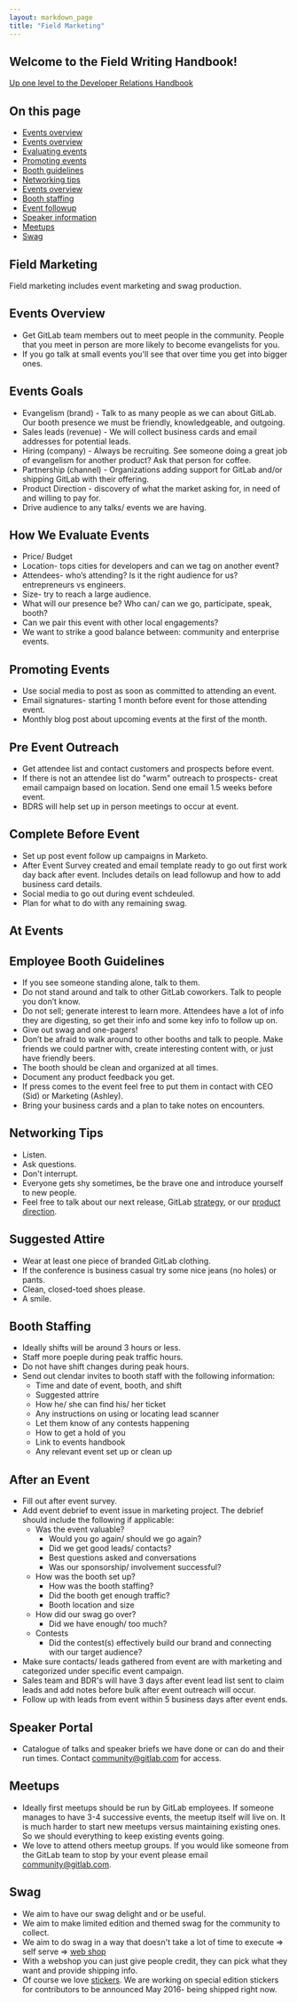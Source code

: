 ```yaml
---
layout: markdown_page
title: "Field Marketing"
---
```


## Welcome to the Field Writing Handbook!  

[Up one level to the Developer Relations Handbook](/handbook/marketing/developer-relations/)

## On this page
* [Events overview](#events)  
* [Events overview](#goals)  
* [Evaluating events](#evaluate)  
* [Promoting events](#promotion)  
* [Booth guidelines](#guidelines)  
* [Networking tips](#networking)  
* [Events overview](#attire)  
* [Booth staffing](#boothstaffing)  
* [Event followup](#followup)  
* [Speaker information](#speakerportal)  
* [Meetups](#meetups)  
* [Swag](#swag)  


## **Field Marketing**

Field marketing includes event marketing and swag production.  

## Events Overview<a name="events"></a>

* Get GitLab team members out to meet people in the community. People that you meet in person are more likely to become evangelists for you.
* If you go talk at small events you'll see that over time you get into bigger ones.

## Events Goals<a name="goals"></a>
- Evangelism (brand) - Talk to as many people as we can about GitLab. Our booth presence we must be friendly, knowledgeable, and outgoing.
- Sales leads (revenue) - We will collect business cards and email addresses for potential leads.
- Hiring (company) - Always be recruiting. See someone doing a great job of evangelism for another product? Ask that person for coffee.
- Partnership (channel) - Organizations adding support for GitLab and/or shipping GitLab with their offering.
- Product Direction - discovery of what the market asking for, in need of and willing to pay for.  
- Drive audience to any talks/ events we are having.

## How We Evaluate Events<a name="evaluate"></a>
- Price/ Budget
- Location- tops cities for developers and can we tag on another event?
- Attendees- who’s attending? Is it the right audience for us? entrepreneurs vs engineers.
- Size- try to reach a large audience.
- What will our presence be? Who can/ can we go, participate, speak, booth?
- Can we pair this event with other local engagements?
- We want to strike a good balance between: community and enterprise events.

## Promoting Events<a name="promotion"></a>
- Use social media to post as soon as committed to attending an event.
- Email signatures- starting 1 month before event for those attending event.
- Monthly blog post about upcoming events at the first of the month.

## Pre Event Outreach<a name="promotion"></a>
- Get attendee list and contact customers and prospects before event.
- If there is not an attendee list do "warm" outreach to prospects- creat email campaign based on location. Send one email 1.5 weeks before event.
- BDRS will help set up in person meetings to occur at event.

## Complete Before Event<a name="promotion"></a>
- Set up post event follow up campaigns in Marketo.
- After Event Survey created and email template ready to go out first work day back after event. Includes details on lead followup and how to add business card details. 
- Social media to go out during event schdeuled. 
- Plan for what to do with any remaining swag. 

## **At Events**

## Employee Booth Guidelines<a name="guidelines"></a>

- If you see someone standing alone, talk to them.
- Do not stand around and talk to other GitLab coworkers. Talk to people you don’t know.
- Do not sell; generate interest to learn more. Attendees have a lot of info they are digesting, so get their info and some key info to follow up on.
- Give out swag and one-pagers!
- Don’t be afraid to walk around to other booths and talk to people. Make friends we could partner with, create interesting content with, or just have friendly beers.
- The booth should be clean and organized at all times.
- Document any product feedback you get.
- If press comes to the event feel free to put them in contact with CEO (Sid) or Marketing (Ashley).
- Bring your business cards and a plan to take notes on encounters.

## Networking Tips<a name="networking"></a>
- Listen.
- Ask questions.
- Don't interrupt.
- Everyone gets shy sometimes, be the brave one and introduce yourself to new people.
- Feel free to talk about our next release, GitLab [strategy](https://about.gitlab.com/strategy/), or our [product direction](https://about.gitlab.com/direction/#vision).

## Suggested Attire<a name="attire"></a>
- Wear at least one piece of branded GitLab clothing.
- If the conference is business casual try some nice jeans (no holes) or pants.
- Clean, closed-toed shoes please.
- A smile.

## Booth Staffing<a name="boothstaffing"></a>
- Ideally shifts will be around 3 hours or less.
- Staff more poeple during peak traffic hours.
- Do not have shift changes during peak hours.
- Send out clendar invites to booth staff with the following information:
    - Time and date of event, booth, and shift
    - Suggested attrire
    - How he/ she can find his/ her ticket
    - Any instructions on using or locating lead scanner
    - Let them know of any contests happening
    - How to get a hold of you
    - Link to events handbook
    - Any relevant event set up or clean up

## After an Event<a name="followup"></a>

- Fill out after event survey.
- Add event debrief to event issue in marketing project. The debrief should include the following if applicable:
    - Was the event valuable?
        - Would you go again/ should we go again?
        - Did we get good leads/ contacts?
        - Best questions asked and conversations
        - Was our sponsorship/ involvement successful?
    - How was the booth set up?
        - How was the booth staffing?
        - Did the booth get enough traffic?
        - Booth location and size
    - How did our swag go over?
        - Did we have enough/ too much?
    - Contests
        - Did the contest(s) effectively build our brand and connecting with our target audience?
- Make sure contacts/ leads gathered from event are with marketing and categorized under specific event campaign.
- Sales team and BDR's will have 3 days after event lead list sent to claim leads and add notes before bulk after event outreach will occur. 
- Follow up with leads from event within 5 business days after event ends.

## Speaker Portal<a name="speakerportal"></a>

* Catalogue of talks and speaker briefs we have done or can do and their run times.  Contact community@gitlab.com for access.

## Meetups<a name="meetups"></a>

- Ideally first meetups should be run by GitLab employees. If someone manages to have 3-4 successive events, the meetup itself will live on. It is much harder to start new meetups versus maintaining existing ones. So we should everything to keep existing events going.
- We love to attend others meetup groups. If you would like someone from the GitLab team to stop by your event please email community@gitlab.com. 

## Swag<a name="swag"></a>

* We aim to have our swag delight and or be useful.
* We aim to make limited edition and themed swag for the community to collect.
* We aim to do swag in a way that doesn't take a lot of time to execute => self serve => [web shop](https://gitlab.mybrightsites.com/)
* With a webshop you can just give people credit, they can pick what they want and provide shipping info.
* Of course we love [stickers](http://opensource.com/business/15/11/open-source-stickers). We are working on special edition stickers for contributors to be announced May 2016- being shipped right now.
